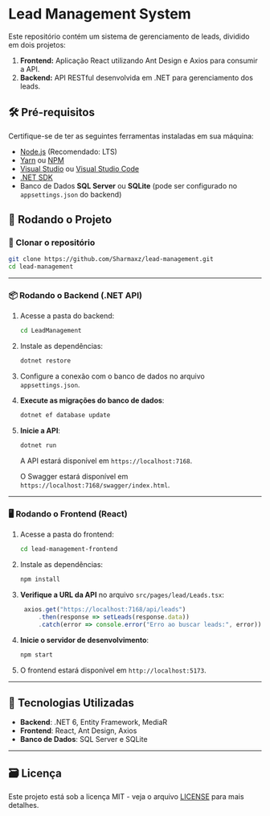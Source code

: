 # Lead Management System

Este repositório contém um sistema de gerenciamento de leads, dividido em dois projetos:

1. **Frontend:** Aplicação React utilizando Ant Design e Axios para consumir a API.
2. **Backend:** API RESTful desenvolvida em .NET para gerenciamento dos leads.

## 🛠️ **Pré-requisitos**
Certifique-se de ter as seguintes ferramentas instaladas em sua máquina:

- [Node.js](https://nodejs.org/) (Recomendado: LTS)
- [Yarn](https://yarnpkg.com/) ou [NPM](https://www.npmjs.com/)
- [Visual Studio](https://visualstudio.microsoft.com/) ou [Visual Studio Code](https://code.visualstudio.com/)
- [.NET SDK](https://dotnet.microsoft.com/en-us/download)
- Banco de Dados **SQL Server** ou **SQLite** (pode ser configurado no `appsettings.json` do backend)

## 🚀 **Rodando o Projeto**
### **📌 Clonar o repositório**
```bash
git clone https://github.com/Sharmaxz/lead-management.git
cd lead-management
```

---

### **📦 Rodando o Backend (.NET API)**
1. Acesse a pasta do backend:
   ```bash
   cd LeadManagement
   ```

2. Instale as dependências:
   ```bash
   dotnet restore
   ```

3. Configure a conexão com o banco de dados no arquivo `appsettings.json`.

4. **Execute as migrações do banco de dados**:
   ```bash
   dotnet ef database update
   ```

5. **Inicie a API**:
   ```bash
   dotnet run
   ```
   A API estará disponível em `https://localhost:7168`.

   O Swagger estará disponível em `https://localhost:7168/swagger/index.html`.
---

### **🖥️ Rodando o Frontend (React)**
1. Acesse a pasta do frontend:
   ```bash
   cd lead-management-frontend
   ```

2. Instale as dependências:
   ```bash
   npm install
   ```

3. **Verifique a URL da API** no arquivo `src/pages/lead/Leads.tsx`:
   ```js
    axios.get("https://localhost:7168/api/leads")
        .then(response => setLeads(response.data))
        .catch(error => console.error("Erro ao buscar leads:", error));
   ```

4. **Inicie o servidor de desenvolvimento**:
   ```bash
   npm start
   ```


5. O frontend estará disponível em `http://localhost:5173`.

---

## 🌟 **Tecnologias Utilizadas**
- **Backend**: .NET 6, Entity Framework, MediaR
- **Frontend**: React, Ant Design, Axios  
- **Banco de Dados**: SQL Server e SQLite

---

## 🗃️ **Licença**
Este projeto está sob a licença MIT - veja o arquivo [LICENSE](LICENSE) para mais detalhes.
